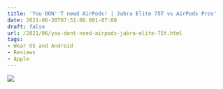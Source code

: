 ```yaml
---
title: 'You DON''T need AirPods! | Jabra Elite 75T vs AirPods Pros'
date: 2021-06-30T07:51:00.001-07:00
draft: false
url: /2021/06/you-dont-need-airpods-jabra-elite-75t.html
tags: 
- Wear OS and Android
- Reviews
- Apple
---
```


[![](https://1.bp.blogspot.com/-8ftUDv2-0BA/YNyEOY48-NI/AAAAAAAAO5Y/EUBWDVzCltk8LpuCMkKHxZsEW9JdG2JiwCNcBGAsYHQ/s16000/IMG_3143.JPG)](https://1.bp.blogspot.com/-8ftUDv2-0BA/YNyEOY48-NI/AAAAAAAAO5Y/EUBWDVzCltk8LpuCMkKHxZsEW9JdG2JiwCNcBGAsYHQ/s2048/IMG_3143.JPG)